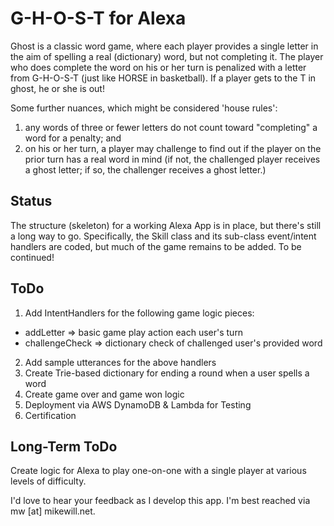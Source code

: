 # G-H-O-S-T for Alexa

Ghost is a classic word game, where each player provides a single letter in
the aim of spelling a real (dictionary) word, but not completing it. The player
who does complete the word on his or her turn is penalized with a letter from
G-H-O-S-T (just like HORSE in basketball). If a player gets to the T in ghost,
he or she is out!

Some further nuances, which might be considered 'house rules':

1. any words of three or fewer letters do not count toward "completing" a
word for a penalty; and
2. on his or her turn, a player may challenge to
find out if the player on the prior turn has a real word in mind (if not,
the challenged player receives a ghost letter; if so, the challenger
receives a ghost letter.)

## Status

The structure (skeleton) for a working Alexa App is in place, but there's still
a long way to go. Specifically, the Skill class and its sub-class event/intent
handlers are coded, but much of the game remains to be added. To be continued!

## ToDo

1. Add IntentHandlers for the following game logic pieces:
  * addLetter => basic game play action each user's turn
  * challengeCheck => dictionary check of challenged user's provided word
2. Add sample utterances for the above handlers
3. Create Trie-based dictionary for ending a round when a user spells a word
4. Create game over and game won logic  
5. Deployment via AWS DynamoDB & Lambda for Testing
6. Certification  

## Long-Term ToDo

Create logic for Alexa to play one-on-one with a single player at various levels
of difficulty.

I'd love to hear your feedback as I develop this app. I'm best reached via mw [at] mikewill.net.
